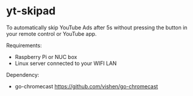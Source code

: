 # yt-skipad

To automatically skip YouTube Ads after 5s without pressing the button in your remote control or YouTube app.

Requirements:
* Raspberry Pi or NUC box
* Linux server connected to your WIFI LAN

Dependency:
* go-chromecast https://github.com/vishen/go-chromecast

